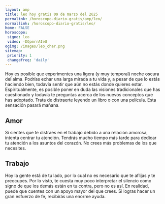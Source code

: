```yaml
---
layout: amp
title: leo hoy gratis 09 de marzo del 2025 
permalink: /horoscopo-diario-gratis/amp/leo/
normallink: /horoscopo-diario-gratis/leo/
home: FALSE
horoscopo:
 signo: leo
 video: -DQpmrrAIeU
ogimg: /images/leo_char.png
sitemap:
 priority: 1
 changefreq: 'daily'
---
```



Hoy es posible que experimentes una ligera (y muy temporal) noche oscura del alma. Podrías echar una larga mirada a tu vida y, a pesar de que lo estás haciendo bien, todavía sentir que aún no estás donde quieres estar. Espiritualmente, es posible poner en duda las visiones tradicionales que has cuestionado y todavía te preguntas acerca de los nuevos conceptos que has adoptado. Trata de distraerte leyendo un libro o con una película. Esta sensación pasará mañana.

## Amor

Si sientes que te distraes en el trabajo debido a una relación amorosa, intenta centrar tu atención. Tendrás mucho tiempo más tarde para dedicar tu atención a los asuntos del corazón. No crees más problemas de los que necesites.

## Trabajo

Hoy la gente está de tu lado, por lo cual no es necesario que te aflijas y te preocupes. Por lo visto, te cuesta muy poco interpretar el silencio como signo de que los demás están en tu contra, pero no es así. En realidad, puede que cuentes con un apoyo mayor del que crees. Si logras hacer un gran esfuerzo de fe, recibirás una enorme ayuda.